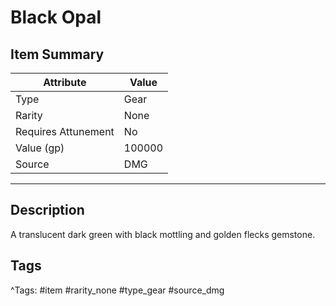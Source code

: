 # Black Opal

## Item Summary

| Attribute            | Value                        |
|----------------------|------------------------------|
| Type                 | Gear |
| Rarity               | None             |
| Requires Attunement  | No                |
| Value (gp)           | 100000    |
| Source               | DMG |

---

## Description

A translucent dark green with black mottling and golden flecks gemstone.

## Tags

^Tags: #item #rarity_none #type_gear #source_dmg
